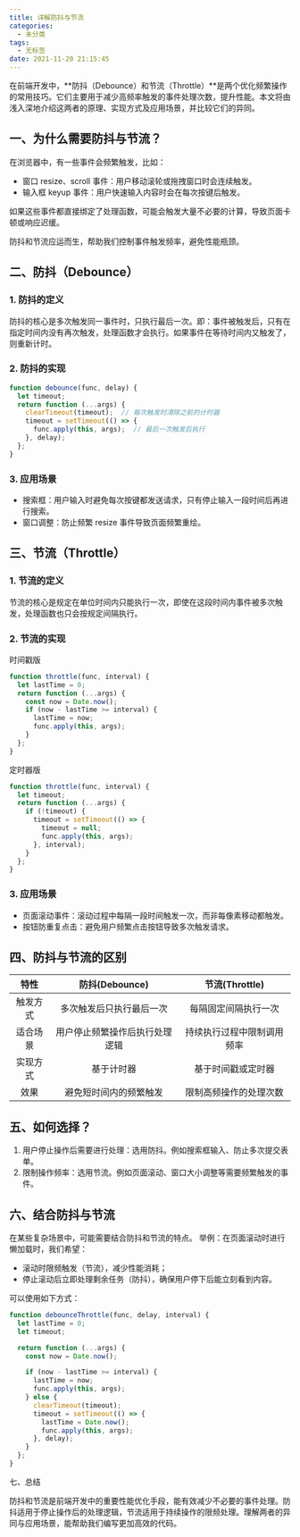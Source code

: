 ```yaml
---
title: 详解防抖与节流
categories:
  - 未分类
tags:
  - 无标签
date: 2021-11-20 21:15:45
---
```


<script setup lang="ts">
import PostHeader from '../../_components/PostHeader.vue'
import EditInfo from '../../_components/EditInfo.vue'
</script>


<PostHeader :postId='2600231364' />

在前端开发中，**防抖（Debounce）和节流（Throttle）**是两个优化频繁操作的常用技巧。它们主要用于减少高频率触发的事件处理次数，提升性能。本文将由浅入深地介绍这两者的原理、实现方式及应用场景，并比较它们的异同。

## 一、为什么需要防抖与节流？

在浏览器中，有一些事件会频繁触发，比如：

- 窗口 resize、scroll 事件：用户移动滚轮或拖拽窗口时会连续触发。
- 输入框 keyup 事件：用户快速输入内容时会在每次按键后触发。

如果这些事件都直接绑定了处理函数，可能会触发大量不必要的计算，导致页面卡顿或响应迟缓。

防抖和节流应运而生，帮助我们控制事件触发频率，避免性能瓶颈。

## 二、防抖（Debounce）

### 1. 防抖的定义

防抖的核心是多次触发同一事件时，只执行最后一次。即：事件被触发后，只有在指定时间内没有再次触发，处理函数才会执行。如果事件在等待时间内又触发了，则重新计时。

### 2. 防抖的实现

```javascript
function debounce(func, delay) {
  let timeout;
  return function (...args) {
    clearTimeout(timeout);  // 每次触发时清除之前的计时器
    timeout = setTimeout(() => {
      func.apply(this, args);  // 最后一次触发后执行
    }, delay);
  };
}
```

### 3. 应用场景

- 搜索框：用户输入时避免每次按键都发送请求，只有停止输入一段时间后再进行搜索。
- 窗口调整：防止频繁 resize 事件导致页面频繁重绘。

## 三、节流（Throttle）

### 1. 节流的定义

节流的核心是规定在单位时间内只能执行一次，即使在这段时间内事件被多次触发，处理函数也只会按规定间隔执行。

### 2. 节流的实现

时间戳版

```javascript
function throttle(func, interval) {
  let lastTime = 0;  
  return function (...args) {
    const now = Date.now();
    if (now - lastTime >= interval) {
      lastTime = now;
      func.apply(this, args);
    }
  };
}
```

定时器版

```javascript
function throttle(func, interval) {
  let timeout;
  return function (...args) {
    if (!timeout) {
      timeout = setTimeout(() => {
        timeout = null;
        func.apply(this, args);
      }, interval);
    }
  };
}
```

### 3. 应用场景

-	页面滚动事件：滚动过程中每隔一段时间触发一次，而非每像素移动都触发。
-	按钮防重复点击：避免用户频繁点击按钮导致多次触发请求。

## 四、防抖与节流的区别

| 特性 | 防抖(Debounce) | 节流(Throttle) |
| :-: | :-: | :-: |
| 触发方式 | 多次触发后只执行最后一次 | 每隔固定间隔执行一次 |
| 适合场景 | 用户停止频繁操作后执行处理逻辑 | 持续执行过程中限制调用频率 |
| 实现方式 | 基于计时器 | 基于时间戳或定时器 |
| 效果 | 避免短时间内的频繁触发 | 限制高频操作的处理次数 |

## 五、如何选择？

1. 用户停止操作后需要进行处理：选用防抖。例如搜索框输入、防止多次提交表单。
2. 限制操作频率：选用节流。例如页面滚动、窗口大小调整等需要频繁触发的事件。

## 六、结合防抖与节流

在某些复杂场景中，可能需要结合防抖和节流的特点。
举例：在页面滚动时进行懒加载时，我们希望：

- 滚动时限频触发（节流），减少性能消耗；
- 停止滚动后立即处理剩余任务（防抖），确保用户停下后能立刻看到内容。

可以使用如下方式：

```javascript
function debounceThrottle(func, delay, interval) {
  let lastTime = 0;
  let timeout;

  return function (...args) {
    const now = Date.now();

    if (now - lastTime >= interval) {
      lastTime = now;
      func.apply(this, args);
    } else {
      clearTimeout(timeout);
      timeout = setTimeout(() => {
        lastTime = Date.now();
        func.apply(this, args);
      }, delay);
    }
  };
}
```

七、总结

防抖和节流是前端开发中的重要性能优化手段，能有效减少不必要的事件处理。防抖适用于停止操作后的处理逻辑，节流适用于持续操作的限频处理。理解两者的异同与应用场景，能帮助我们编写更加高效的代码。



<EditInfo editLink='https://github.com/liangpengyv/my-blog-by-fluxpress/issues/26' lastUpdated='2024-10-20 17:31:30' />